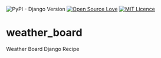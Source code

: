 ![PyPI - Django Version](https://img.shields.io/pypi/djversions/djangorestframework.svg?color=red&label=Django&logo=django&logoColor=silver) [![Open Source Love](https://badges.frapsoft.com/os/v1/open-source.png?v=103)](https://github.com/thedesignable/weather_board/) [![MIT Licence](https://badges.frapsoft.com/os/mit/mit.png?v=103)](https://opensource.org/licenses/mit-license.php) 

# weather_board
Weather Board Django Recipe
